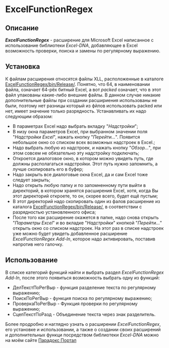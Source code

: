 # ExcelFunctionRegex

## Описание
***ExcelFunctionRegex*** - расширение для Microsoft Excel написанное с использование библиотеки *Excel-DNA*, добавляющее в Excel возможность проверки, поиска и замены по регулярному выражению.

## Установка
К файлам расширения относятся файлы XLL, расположенные в каталоге [ExcelFunctionRegex/bin/Release/](ExcelFunctionRegex/bin/Release/). Понятно, что 64, в наименовании файла, означает 64-рёх битный Excel, а вот *packed* означает, что в этот файл упакованы какие-либо внешние файлы. В данном случае никакие дополнительные файлы при создании расшириения использованы не были, поэтому нет разницы который из фйлов использовать packed или нет, имеет значение только разрядность. 
Устанавливать их надо следующим образом:
- В параметрах Excel надо выбрать вкладку "*Надстройки*"; 
- В низу окна параметров Excel, при выбранном значении поля "*Надстройки Excel*", нажать кнопку "*Перейти...*". Появится небольшое окно со списком всех возможных надстроек в Excel.;
- Надо выбрать любую из надстроек, и нажать кнопку "*Обзор...*", при этом совсем не обязательно эту надстройку подключать;
- Откроется диалоговое окно, в котором можно увидеть путь, где должны располагаться надстройки. Этот путь нужно запомнить, а лучше скопировать его в буфер;
- Надо закрыть все диалоговые окна Excel, да и сам Excel тоже следует закрыть;
- Надо открыть любую папку и по запомненному пути выйти в директорий, в котором хранятся расширения Excel, хотя, когда Вы этот директорий откроете, то он, скорее всего, будет ещё пустым;
- В этот директорий надо скопировать один из фалов расширение из каталога [ExcelFunctionRegex/bin/Release/](ExcelFunctionRegex/bin/Release/), в соответствии с разрядностью установленного офиса;
- После того как расширение окажется в папке, надо снова открыть "*Параметры Excel*" и во вкладке "*Надстройки*" кнопкой "*Перейти...*" открыть окно со списком надстроек. На этот раз в списке надстроек уже можно будет увидеть добавленное расширение *ExcelFunctionRegex Add-In*, которое надо активировать, поставив напротив него галочку.

## Использование

В списке категорий функций найти и выбрать раздел *ExcelFunctionRegex Add-In*, после этого появиться возможность выбрать одну из функций:
- ДелТекстПоРегВыр - функция разделение текста по регулярному выражению;
- ПоискПоРегВыр - функция поиска по регулярному выражению;
- ПроверкаПоРегВыр - Функция проверки по регулярному выражению;
- СцепТекстПоРазд - Объединение текста через знак разделитель.

Более продробно и наглядно узнать о расширении *ExcelFunctionRegex*, его установке и использовании, а также о создании своих расширений и дополнительных функци посредством библиотеки *Excel-DNA* можно на моём сайте [Парадокс Портал](http://www.paradox-portal.ru/blog/article/9-rasshireniya_dlya_microsoft_excel_na_c_sharp_funkcii_regulyarnyie_vyirazheniya)

